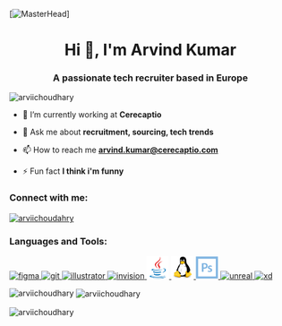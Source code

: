 [![MasterHead](https://1951043.fs1.hubspotusercontent-na1.net/hub/1951043/hubfs/Recruitment_Marketer.gif?width=760&name=Recruitment_Marketer.gif)]

<h1 align="center">Hi 👋, I'm Arvind Kumar</h1>
<h3 align="center">A passionate tech recruiter based in Europe</h3>

<p align="left"> <img src="https://komarev.com/ghpvc/?username=arviichoudhary&label=Profile%20views&color=0e75b6&style=flat" alt="arviichoudhary" /> </p>

- 🔭 I’m currently working at **Cerecaptio**

- 💬 Ask me about **recruitment, sourcing, tech trends**

- 📫 How to reach me **arvind.kumar@cerecaptio.com**

- ⚡ Fun fact **I think i'm funny**

<h3 align="left">Connect with me:</h3>
<p align="left">
<a href="https://linkedin.com/in/arviichoudahry" target="blank"><img align="center" src="https://raw.githubusercontent.com/rahuldkjain/github-profile-readme-generator/master/src/images/icons/Social/linked-in-alt.svg" alt="arviichoudahry" height="30" width="40" /></a>
</p>

<h3 align="left">Languages and Tools:</h3>
<p align="left"> <a href="https://www.figma.com/" target="_blank" rel="noreferrer"> <img src="https://www.vectorlogo.zone/logos/figma/figma-icon.svg" alt="figma" width="40" height="40"/> </a> <a href="https://git-scm.com/" target="_blank" rel="noreferrer"> <img src="https://www.vectorlogo.zone/logos/git-scm/git-scm-icon.svg" alt="git" width="40" height="40"/> </a> <a href="https://www.adobe.com/in/products/illustrator.html" target="_blank" rel="noreferrer"> <img src="https://www.vectorlogo.zone/logos/adobe_illustrator/adobe_illustrator-icon.svg" alt="illustrator" width="40" height="40"/> </a> <a href="https://www.invisionapp.com/" target="_blank" rel="noreferrer"> <img src="https://www.vectorlogo.zone/logos/invisionapp/invisionapp-icon.svg" alt="invision" width="40" height="40"/> </a> <a href="https://www.java.com" target="_blank" rel="noreferrer"> <img src="https://raw.githubusercontent.com/devicons/devicon/master/icons/java/java-original.svg" alt="java" width="40" height="40"/> </a> <a href="https://www.linux.org/" target="_blank" rel="noreferrer"> <img src="https://raw.githubusercontent.com/devicons/devicon/master/icons/linux/linux-original.svg" alt="linux" width="40" height="40"/> </a> <a href="https://www.photoshop.com/en" target="_blank" rel="noreferrer"> <img src="https://raw.githubusercontent.com/devicons/devicon/master/icons/photoshop/photoshop-line.svg" alt="photoshop" width="40" height="40"/> </a> <a href="https://unrealengine.com/" target="_blank" rel="noreferrer"> <img src="https://raw.githubusercontent.com/kenangundogan/fontisto/036b7eca71aab1bef8e6a0518f7329f13ed62f6b/icons/svg/brand/unreal-engine.svg" alt="unreal" width="40" height="40"/> </a> <a href="https://www.adobe.com/products/xd.html" target="_blank" rel="noreferrer"> <img src="https://cdn.worldvectorlogo.com/logos/adobe-xd.svg" alt="xd" width="40" height="40"/> </a> </p>

<p><img align="left" src="https://github-readme-stats.vercel.app/api/top-langs?username=arviichoudhary&show_icons=true&locale=en&layout=compact" alt="arviichoudhary" /></p>

<p>&nbsp;<img align="center" src="https://github-readme-stats.vercel.app/api?username=arviichoudhary&show_icons=true&locale=en" alt="arviichoudhary" /></p>

<p><img align="center" src="https://github-readme-streak-stats.herokuapp.com/?user=arviichoudhary&" alt="arviichoudhary" /></p>


